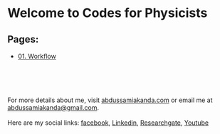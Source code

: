 # Welcome to Codes for Physicists

## Pages:

- [01. Workflow](/Codes-for-Physicists/01_workflow)




\
\
\
\
For more details about me, visit [abdussamiakanda.com](https://abdussamiakanda.com) or email me at [abdussamiakanda@gmail.com](mailto:abdussamiakanda@gmail.com).\
\
Here are my social links: [facebook](https://fb.com/mdabdussami.akanda/), [Linkedin](https://www.linkedin.com/in/md-abdus-sami-akanda/), [Researchgate](https://www.researchgate.net/profile/Md_Akanda2), [Youtube](https://www.youtube.com/channel/UC7yhrEJBWA5JTERVBmWNRUQ)
